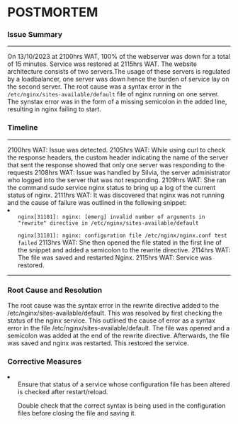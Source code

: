 <h1>POSTMORTEM</h1>
<p>
<h3>Issue Summary</h3>
<hr>
On 13/10/2023 at 2100hrs WAT, 100% of the webserver was down for a total of 15 minutes. Service was restored at 2115hrs WAT. The website architecture consists of two servers.The usage of these servers is regulated by a loadbalancer, one server was down hence the burden of service lay on the second server. The root cause was a syntax error in the <code>/etc/nginx/sites-available/default</code> file of nginx running on one server. The synstax error was in the form of a missing semicolon in the added line, resulting in nginx failing to start.
</p>

<h3>Timeline</h3> 
<hr>
2100hrs WAT: Issue was detected. 2105hrs WAT: While using curl to check the response headers, the custom header indicating the name of the server that sent the response showed that only one server was responding to the requests 2108hrs WAT: Issue was handled by Silvia, the server administrator who logged into the server that was not responding. 2109hrs WAT: She ran the command sudo service nginx status to bring up a log of the current status of nginx. 2111hrs WAT: It was discovered that nginx was not running and the cause of failure was outlined in the following snippet:

 <li><ul><code>nginx[31101]: nginx: [emerg] invalid number of arguments in "rewrite" directive in /etc/nginx/sites-available/default</code></ul> 
 <ul><code>nginx[31101]: nginx: configuration file /etc/nginx/nginx.conf test failed</code> 2113hrs WAT: She then opened the file stated in the first line of the snippet and added a semicolon to the rewrite directive. 2114hrs WAT: The file was saved and restarted Nginx. 2115hrs WAT: Service was restored.</ul></li>
 <p>
<hr><h3>Root Cause and Resolution</h3>
The root cause was the syntax error in the rewrite directive added to the /etc/nginx/sites-available/default. This was resolved by first checking the status of the nginx service. This outlined the cause of error as a syntax error in the file /etc/nginx/sites-available/default. The file was opened and a semicolon was added at the end of the rewrite directive. Afterwards, the file was saved and nginx was restarted. This restored the service.

<h3>Corrective Measures</h3>
<li><ul>Ensure that status of a service whose configuration file has been altered is checked after restart/reload.</ul>

<ul>Double check that the correct syntax is being used in the configuration files before closing the file and saving it.</ul></li>